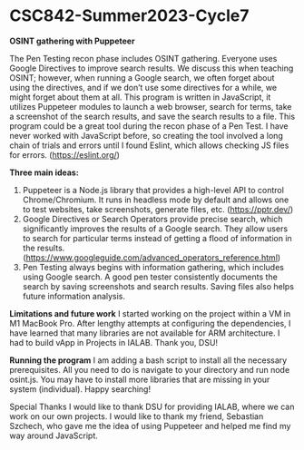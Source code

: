 # CSC842-Summer2023-Cycle7

**OSINT gathering with Puppeteer**

The Pen Testing recon phase includes OSINT gathering. Everyone uses Google Directives to improve search results. We discuss this when teaching OSINT; however, when running a Google search, we often forget about using the directives, and if we don’t use some directives for a while, we might forget about them at all. This program is written in JavaScript, it utilizes Puppeteer modules to launch a web browser, search for terms, take a screenshot of the search results, and save the search results to a file. This program could be a great tool during the recon phase of a Pen Test. I have never worked with JavaScript before, so creating the tool involved a long chain of trials and errors until I found Eslint, which allows checking JS files for errors. (https://eslint.org/)

**Three main ideas:**
1.	Puppeteer is a Node.js library that provides a high-level API to control Chrome/Chromium. It runs in headless mode by default and allows one to test websites, take screenshots, generate files, etc. (https://pptr.dev/)
2.	Google Directives or Search Operators provide precise search, which significantly improves the results of a Google search. They allow users to search for particular terms instead of getting a flood of information in the results. (https://www.googleguide.com/advanced_operators_reference.html)
3.	Pen Testing always begins with information gathering, which includes using Google search. A good pen tester consistently documents the search by saving screenshots and search results. Saving files also helps future information analysis.

**Limitations and future work**
I started working on the project within a VM in M1 MacBook Pro. After lengthy attempts at configuring the dependencies, I have learned that many libraries are not available for ARM architecture. I had to build vApp in Projects in IALAB. Thank you, DSU!

**Running the program**
I am adding a bash script to install all the necessary prerequisites. All you need to do is navigate to your directory and run node osint.js. You may have to install more libraries that are missing in your system (individual). Happy searching!

Special Thanks
I would like to thank DSU for providing IALAB, where we can work on our own projects.
I would like to thank my friend, Sebastian Szchech, who gave me the idea of using Puppeteer and helped me find my way around JavaScript.
